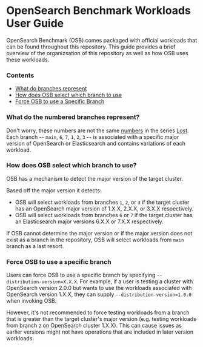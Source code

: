 # OpenSearch Benchmark Workloads User Guide

OpenSearch Benchmark (OSB) comes packaged with official workloads that can be found throughout this repository. This guide provides a brief overview of the organizsation of this repository as well as how OSB uses these workloads.

### Contents
- [What do branches represent](#what-do-the-numbered-branches-represent)
- [How does OSB select which branch to use](#how-does-osb-select-which-branch-to-use)
- [Force OSB to use a Specific Branch](#force-osb-to-use-a-specific-branch)

### What do the numbered branches represent?

Don't worry, these numbers are not the same [numbers](https://lostpedia.fandom.com/wiki/The_Numbers) in the series [Lost](https://en.wikipedia.org/wiki/Lost_(2004_TV_series)). Each branch -- `main`, `6`, `7`, `1`, `2`, `3` -- is associated with a specific major version of OpenSearch or Elasticsearch and contains variations of each workload.

### How does OSB select which branch to use?
OSB has a mechanism to detect the major version of the target cluster.

Based off the major version it detects:
- OSB will select workloads from branches `1`, `2`, or `3` if the target cluster has an OpenSearch major version of 1.X.X, 2.X.X, or 3.X.X respectively.
- OSB will select workloads from branches `6` or `7` if the target cluster has an Elasticsearch major versions 6.X.X or 7.X.X respectively.

If OSB cannot determine the major version or if the major version does not exist as a branch in the repository, OSB will select workloads from `main` branch as a last resort.

### Force OSB to use a specific branch
Users can force OSB to use a specific branch by specifying `--distribution-version=X.X.X`. For example, if a user is testing a cluster with OpenSearch version 2.0.0 but wants to use the workloads associated with OpenSearch version 1.X.X, they can supply `--distribution-version=1.0.0` when invoking OSB.

However, it's not recommended to force testing workloads from a branch that is greater than the target cluster's major version (e.g. testing workloads from branch `2` on OpenSearch cluster 1.X.X). This can cause issues as earlier versions might not have operations that are included in later version workloads.
